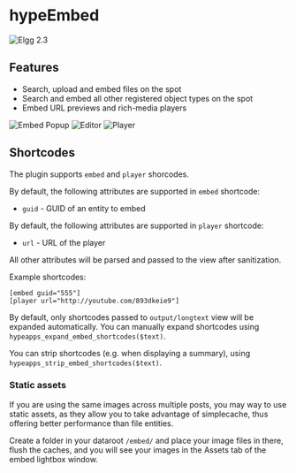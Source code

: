 hypeEmbed
=========
![Elgg 2.3](https://img.shields.io/badge/Elgg-2.3.x-orange.svg?style=flat-square)

## Features

* Search, upload and embed files on the spot
* Search and embed all other registered object types on the spot
* Embed URL previews and rich-media players

![Embed Popup](https://raw.github.com/hypeJunction/hypeEmbed/master/screenshots/embed.png "Embed Popup")
![Editor](https://raw.github.com/hypeJunction/hypeEmbed/master/screenshots/editor.png "Editor")
![Player](https://raw.github.com/hypeJunction/hypeEmbed/master/screenshots/player.png "Player")

## Shortcodes

The plugin supports `embed` and `player` shorcodes.

By default, the following attributes are supported in `embed` shortcode:

 * `guid` - GUID of an entity to embed

By default, the following attributes are supported in `player` shortcode:

 * `url` - URL of the player

All other attributes will be parsed and passed to the view after sanitization.

Example shortcodes:

```
[embed guid="555"]
[player url="http://youtube.com/893dkeie9"]
```

By default, only shortcodes passed to `output/longtext` view will be expanded automatically.
You can manually expand shortcodes using `hypeapps_expand_embed_shortcodes($text)`.

You can strip shortcodes (e.g. when displaying a summary), using `hypeapps_strip_embed_shortcodes($text)`.

### Static assets

If you are using the same images across multiple posts, you may way to use static assets,
as they allow you to take advantage of simplecache, thus offering better performance than
file entities.

Create a folder in your dataroot `/embed/` and place your image files in there, flush the caches,
and you will see your images in the Assets tab of the embed lightbox window.